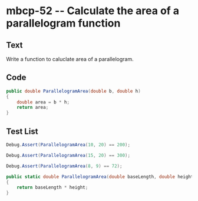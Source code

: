 # mbcp-52 -- Calculate the area of a parallelogram function

## Text

Write a function to caluclate area of a parallelogram.

## Code

```csharp
public double ParallelogramArea(double b, double h)  
{  
    double area = b * h;  
    return area;  
}
```

## Test List

```csharp
Debug.Assert(ParallelogramArea(10, 20) == 200);
```

```csharp
Debug.Assert(ParallelogramArea(15, 20) == 300);
```

```csharp
Debug.Assert(ParallelogramArea(8, 9) == 72);

public static double ParallelogramArea(double baseLength, double height)
{
    return baseLength * height;
}
```
